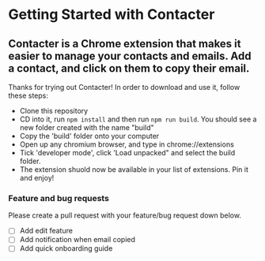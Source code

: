 # Getting Started with Contacter

Contacter is a Chrome extension that makes it easier to manage your contacts and emails. Add a contact, and click on them to copy their email.
--- 
Thanks for trying out Contacter! In order to download and use it, follow these steps:

- Clone this repository
- CD into it, run `npm install` and then run `npm run build`. You should see a new folder created with the name "build"
- Copy the 'build' folder onto your computer
- Open up any chromium browser, and type in chrome://extensions
- Tick 'developer mode', click 'Load unpacked" and select the build folder.
- The extension shuold now be available in your list of extensions. Pin it and enjoy!

### Feature and bug requests

Please create a pull request with your feature/bug request down below.
- [ ] Add edit feature
- [ ] Add notification when email copied
- [ ] Add quick onboarding guide
